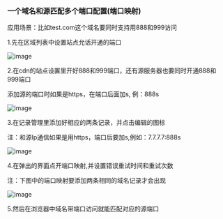 ### 一个域名和源匹配多个端口配置(端口映射)

应用场景：比如test.com这个域名要同时支持用888和999访问

1.先在区域列表中设置站点允话开通的端口

![image](https://user-images.githubusercontent.com/90588289/133750896-9bdc76e3-1bbc-42ff-a4bc-2074d02550ed.png)

2.在cdn的站点设置里开好888和999端口，还有源服务器也要同时开通888和999端口

添加源的端口时如果是https，在端口后面加s, 例：888s

![image](https://user-images.githubusercontent.com/90588289/133750905-cbfc5b71-b35e-4cc9-acc1-d120155273b9.png)

3.在记录管理里添加好相应的两条记录，并点击编辑的图标

注：和源Ip通信如果是用https，端口后要加s,例如：7.7.7.7:888s

![image](https://user-images.githubusercontent.com/90588289/133750920-556fdf08-bda3-45d1-9641-c5f29356b5ca.png)

4.在弹出的界面点开端口映射,并设置错误重试时间和重试次数

注：下图中的端口映射要添加两条相同的域名记录才会出现

![image](https://user-images.githubusercontent.com/90588289/133750939-7a860cc4-a487-4a60-a93f-49cc45657b5d.png)

5.然后在浏览器中域名带端口访问就能匹配对应的源端口
